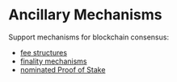 # Ancillary Mechanisms

Support mechanisms for blockchain consensus:
* [fee structures](./fee.md)
* [finality mechanisms](./finality.md)
* [nominated Proof of Stake](./npos.md)
